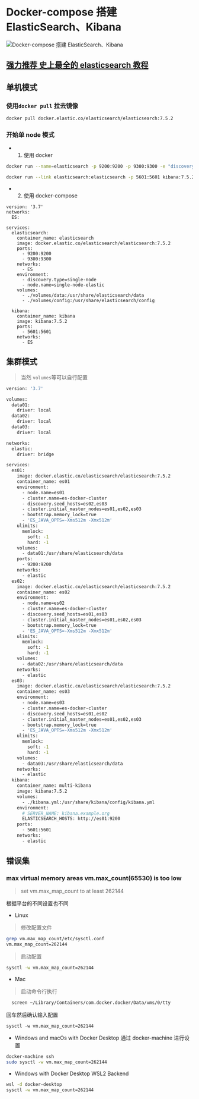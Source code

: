 # Docker-compose 搭建 ElasticSearch、Kibana

![Docker-compose 搭建 ElasticSearch、Kibana](https://img-blog.csdnimg.cn/20210310170914139.jpeg)

## [强力推荐 史上最全的 elasticsearch 教程](https://blog.csdn.net/agonie201218/category_9604962.html)

## 单机模式

### 使用`docker pull` 拉去镜像

```sh
docker pull docker.elastic.co/elasticsearch/elasticsearch:7.5.2
```

### 开始单 node 模式

- 1. 使用 docker

```sh
docker run --name=elasticsearch -p 9200:9200 -p 9300:9300 -e "discovery.type=single-node" docker.elastic.co/elasticsearch/elasticsearch:7.5.2
```

```sh
docker run --link elasticsearch:elasticsearch -p 5601:5601 kibana:7.5.2
```

- 2. 使用 docker-compose

```
version: '3.7'
networks:
  ES:

services:
  elasticsearch:
    container_name: elasticsearch
    image: docker.elastic.co/elasticsearch/elasticsearch:7.5.2
    ports:
      - 9200:9200
      - 9300:9300
    networks:
      - ES
    environment:
      - discovery.type=single-node
      - node.name=single-node-elastic
    volumes:
      - ./volumes/data:/usr/share/elasticsearch/data
      - ./volumes/config:/usr/share/elasticsearch/config

  kibana:
    container_name: kibana
    image: kibana:7.5.2
    ports:
      - 5601:5601
    networks:
      - ES
```

## 集群模式

> 当然 `volumes`等可以自行配置

```sh
version: '3.7'

volumes:
  data01:
    driver: local
  data02:
    driver: local
  data03:
    driver: local

networks:
  elastic:
    driver: bridge

services:
  es01:
    image: docker.elastic.co/elasticsearch/elasticsearch:7.5.2
    container_name: es01
    environment:
      - node.name=es01
      - cluster.name=es-docker-cluster
      - discovery.seed_hosts=es02,es03
      - cluster.initial_master_nodes=es01,es02,es03
      - bootstrap.memory_lock=true
      - 'ES_JAVA_OPTS=-Xms512m -Xmx512m'
    ulimits:
      memlock:
        soft: -1
        hard: -1
    volumes:
      - data01:/usr/share/elasticsearch/data
    ports:
      - 9200:9200
    networks:
      - elastic
  es02:
    image: docker.elastic.co/elasticsearch/elasticsearch:7.5.2
    container_name: es02
    environment:
      - node.name=es02
      - cluster.name=es-docker-cluster
      - discovery.seed_hosts=es01,es03
      - cluster.initial_master_nodes=es01,es02,es03
      - bootstrap.memory_lock=true
      - 'ES_JAVA_OPTS=-Xms512m -Xmx512m'
    ulimits:
      memlock:
        soft: -1
        hard: -1
    volumes:
      - data02:/usr/share/elasticsearch/data
    networks:
      - elastic
  es03:
    image: docker.elastic.co/elasticsearch/elasticsearch:7.5.2
    container_name: es03
    environment:
      - node.name=es03
      - cluster.name=es-docker-cluster
      - discovery.seed_hosts=es01,es02
      - cluster.initial_master_nodes=es01,es02,es03
      - bootstrap.memory_lock=true
      - 'ES_JAVA_OPTS=-Xms512m -Xmx512m'
    ulimits:
      memlock:
        soft: -1
        hard: -1
    volumes:
      - data03:/usr/share/elasticsearch/data
    networks:
      - elastic
  kibana:
    container_name: multi-kibana
    image: kibana:7.5.2
    volumes:
      - ./kibana.yml:/usr/share/kibana/config/kibana.yml
    environment:
      # SERVER_NAME: kibana.example.org
      ELASTICSEARCH_HOSTS: http://es01:9200
    ports:
      - 5601:5601
    networks:
      - elastic

```

## 错误集

### max virtual memory areas vm.max_count(65530) is too low

> set vm.max_map_count to at least 262144

根据平台的不同设置也不同

- Linux

> 修改配置文件

```sh
grep vm.max_map_count/etc/sysctl.conf
vm.max_map_count=262144
```

> 启动配置

```sh
sysctl -w vm.max_map_count=262144
```

- Mac

> 启动命令行执行

```sh
  screen ~/Library/Containers/com.docker.docker/Data/vms/0/tty
```

回车然后确认输入配置

```
sysctl -w vm.max_map_count=262144
```

- Windows and macOs with Docker Desktop
  通过 docker-machine 进行设置

```sh
docker-machine ssh
sudo sysctl -w vm.max_map_count=262144
```

- Windows with Docker Desktop WSL2 Backend

```sh
wsl -d docker-desktop
sysctl -w vm.max_map_count=262144
```
